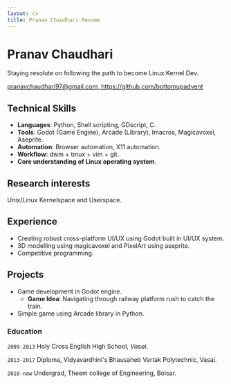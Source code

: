 ```yaml
---
layout: cv
title: Pranav Chaudhari Resume
---
```


# Pranav Chaudhari
Staying resolute on following the path to become Linux Kernel Dev.
<div id="webaddress">
<a href="pranavchaudhari97@gmail.com">pranavchaudhari97@gmail.com, </a>
<a href="https://github.com/bottomupadvent">https://github.com/bottomupadvent</a>
</div>


## Technical Skills

- **Languages**: Python, Shell scripting, GDscript, C.
- **Tools**: Godot (Game Engine), Arcade (Library), Imacros, Magicavoxel, Aseprite.
- **Automation**: Browser automation, X11 automation.
- **Workflow**: dwm + tmux + vim + git.
- **Core understanding of Linux operating system**.

## Research interests

Unix/Linux Kernelspace and Userspace.

## Experience

- Creating robust cross-platform UI/UX using Godot built in UI/UX system.
- 3D modelling using magicavoxel and PixelArt using aseprite.
- Competitive programming.

## Projects

- Game development in Godot engine.
    - **Game Idea**: Navigating through railway platform rush to catch the train.
- Simple game using Arcade library in Python.

### Education

`2009-2013`
Holy Cross English High School, *Vasai*.

`2013-2017`
Diploma, Vidyavardhini's Bhausaheb Vartak Polytechnic, Vasai.

`2018-now`
Undergrad, Theem college of Engineering, Boisar.


<!-- ### Footer

Last updated: May 2013 -->
